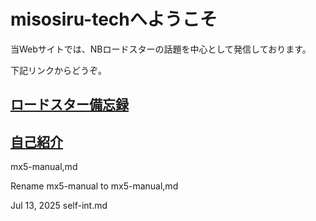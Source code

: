 # misosiru-techへようこそ

当Webサイトでは、NBロードスターの話題を中心として発信しております。

下記リンクからどうぞ。

## <a href="https://misosiru-tech.github.io/memo/mx5-manual">ロードスター備忘録</a>

## <a href="https://misosiru-tech.github.io/memo/self-int">自己紹介</a>

mx5-manual,md
	
Rename mx5-manual to mx5-manual,md
	
Jul 13, 2025
self-int.md
